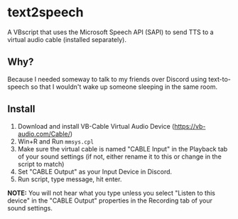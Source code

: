 # text2speech
A VBscript that uses the Microsoft Speech API (SAPI) to send TTS to a virtual audio cable (installed separately).

## Why?

Because I needed someway to talk to my friends over Discord using text-to-speech so that I wouldn't wake up someone sleeping in the same room.

## Install

1. Download and install VB-Cable Virtual Audio Device (https://vb-audio.com/Cable/)
2. Win+R and Run `mmsys.cpl`
3. Make sure the virtual cable is named "CABLE Input" in the Playback tab of your sound settings (if not, either rename it to this or change in the script to match)
4. Set "CABLE Output" as your Input Device in Discord.
5. Run script, type message, hit enter.

**NOTE:** You will not hear what you type unless you select "Listen to this device" in the "CABLE Output" properties in the Recording tab of your sound settings.
